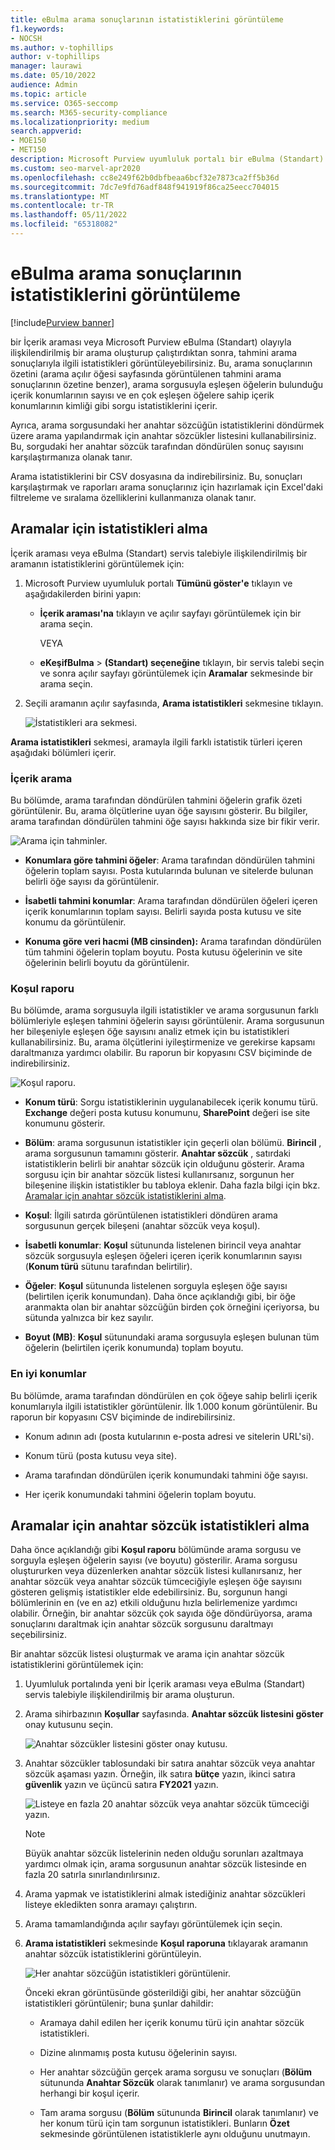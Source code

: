 ```yaml
---
title: eBulma arama sonuçlarının istatistiklerini görüntüleme
f1.keywords:
- NOCSH
ms.author: v-tophillips
author: v-tophillips
manager: laurawi
ms.date: 05/10/2022
audience: Admin
ms.topic: article
ms.service: O365-seccomp
ms.search: M365-security-compliance
ms.localizationpriority: medium
search.appverid:
- MOE150
- MET150
description: Microsoft Purview uyumluluk portalı bir eBulma (Standart) olayıyla ilişkili İçerik aramalarının ve aramalarının istatistiklerini görüntülemek için arama istatistikleri özelliğini kullanmayı öğrenin.
ms.custom: seo-marvel-apr2020
ms.openlocfilehash: cc8e249f62b0dbfbeaa6bcf32e7873ca2ff5b36d
ms.sourcegitcommit: 7dc7e9fd76adf848f941919f86ca25eecc704015
ms.translationtype: MT
ms.contentlocale: tr-TR
ms.lasthandoff: 05/11/2022
ms.locfileid: "65318082"
---
```

# <a name="view-statistics-for-ediscovery-search-results"></a>eBulma arama sonuçlarının istatistiklerini görüntüleme

[!include[Purview banner](../includes/purview-rebrand-banner.md)]

bir İçerik araması veya Microsoft Purview eBulma (Standart) olayıyla ilişkilendirilmiş bir arama oluşturup çalıştırdıktan sonra, tahmini arama sonuçlarıyla ilgili istatistikleri görüntüleyebilirsiniz. Bu, arama sonuçlarının özetini (arama açılır öğesi sayfasında görüntülenen tahmini arama sonuçlarının özetine benzer), arama sorgusuyla eşleşen öğelerin bulunduğu içerik konumlarının sayısı ve en çok eşleşen öğelere sahip içerik konumlarının kimliği gibi sorgu istatistiklerini içerir.
  
Ayrıca, arama sorgusundaki her anahtar sözcüğün istatistiklerini döndürmek üzere arama yapılandırmak için anahtar sözcükler listesini kullanabilirsiniz. Bu, sorgudaki her anahtar sözcük tarafından döndürülen sonuç sayısını karşılaştırmanıza olanak tanır.
  
Arama istatistiklerini bir CSV dosyasına da indirebilirsiniz. Bu, sonuçları karşılaştırmak ve raporları arama sonuçlarınız için hazırlamak için Excel'daki filtreleme ve sıralama özelliklerini kullanmanıza olanak tanır.
  
## <a name="get-statistics-for-searches"></a>Aramalar için istatistikleri alma

İçerik araması veya eBulma (Standart) servis talebiyle ilişkilendirilmiş bir aramanın istatistiklerini görüntülemek için:
  
1. Microsoft Purview uyumluluk portalı **Tümünü göster'e** tıklayın ve aşağıdakilerden birini yapın:

   - **İçerik araması'na** tıklayın ve açılır sayfayı görüntülemek için bir arama seçin.

     VEYA

   - **eKeşifBulma** >  **(Standart) seçeneğine** tıklayın, bir servis talebi seçin ve sonra açılır sayfayı görüntülemek için **Aramalar** sekmesinde bir arama seçin.

2. Seçili aramanın açılır sayfasında, **Arama istatistikleri** sekmesine tıklayın.
  
   ![İstatistikleri ara sekmesi.](../media/SearchStatistics1.png)

**Arama istatistikleri** sekmesi, aramayla ilgili farklı istatistik türleri içeren aşağıdaki bölümleri içerir.

### <a name="search-content"></a>İçerik arama

Bu bölümde, arama tarafından döndürülen tahmini öğelerin grafik özeti görüntülenir. Bu, arama ölçütlerine uyan öğe sayısını gösterir. Bu bilgiler, arama tarafından döndürülen tahmini öğe sayısı hakkında size bir fikir verir.

![Arama için tahminler.](../media/SearchContentReport.png)

- **Konumlara göre tahmini öğeler**: Arama tarafından döndürülen tahmini öğelerin toplam sayısı. Posta kutularında bulunan ve sitelerde bulunan belirli öğe sayısı da görüntülenir.

- **İsabetli tahmini konumlar**: Arama tarafından döndürülen öğeleri içeren içerik konumlarının toplam sayısı. Belirli sayıda posta kutusu ve site konumu da görüntülenir.

- **Konuma göre veri hacmi (MB cinsinden):** Arama tarafından döndürülen tüm tahmini öğelerin toplam boyutu. Posta kutusu öğelerinin ve site öğelerinin belirli boyutu da görüntülenir.

### <a name="condition-report"></a>Koşul raporu

Bu bölümde, arama sorgusuyla ilgili istatistikler ve arama sorgusunun farklı bölümleriyle eşleşen tahmini öğelerin sayısı görüntülenir. Arama sorgusunun her bileşeniyle eşleşen öğe sayısını analiz etmek için bu istatistikleri kullanabilirsiniz. Bu, arama ölçütlerini iyileştirmenize ve gerekirse kapsamı daraltmanıza yardımcı olabilir. Bu raporun bir kopyasını CSV biçiminde de indirebilirsiniz.

![Koşul raporu.](../media/SearchContentReportNoKeywordList.png)

- **Konum türü**: Sorgu istatistiklerinin uygulanabilecek içerik konumu türü. **Exchange** değeri posta kutusu konumunu, **SharePoint** değeri ise site konumunu gösterir.

- **Bölüm**: arama sorgusunun istatistikler için geçerli olan bölümü. **Birincil** , arama sorgusunun tamamını gösterir. **Anahtar sözcük** , satırdaki istatistiklerin belirli bir anahtar sözcük için olduğunu gösterir. Arama sorgusu için bir anahtar sözcük listesi kullanırsanız, sorgunun her bileşenine ilişkin istatistikler bu tabloya eklenir. Daha fazla bilgi için bkz. [Aramalar için anahtar sözcük istatistiklerini alma](#get-keyword-statistics-for-searches).

- **Koşul**: İlgili satırda görüntülenen istatistikleri döndüren arama sorgusunun gerçek bileşeni (anahtar sözcük veya koşul).

- **İsabetli konumlar**: **Koşul** sütununda listelenen birincil veya anahtar sözcük sorgusuyla eşleşen öğeleri içeren içerik konumlarının sayısı (**Konum türü** sütunu tarafından belirtilir).

- **Öğeler**: **Koşul** sütununda listelenen sorguyla eşleşen öğe sayısı (belirtilen içerik konumundan). Daha önce açıklandığı gibi, bir öğe aranmakta olan bir anahtar sözcüğün birden çok örneğini içeriyorsa, bu sütunda yalnızca bir kez sayılır.

- **Boyut (MB)**: **Koşul** sütunundaki arama sorgusuyla eşleşen bulunan tüm öğelerin (belirtilen içerik konumunda) toplam boyutu.

### <a name="top-locations"></a>En iyi konumlar

Bu bölümde, arama tarafından döndürülen en çok öğeye sahip belirli içerik konumlarıyla ilgili istatistikler görüntülenir. İlk 1.000 konum görüntülenir. Bu raporun bir kopyasını CSV biçiminde de indirebilirsiniz.

- Konum adının adı (posta kutularının e-posta adresi ve sitelerin URL'si).

- Konum türü (posta kutusu veya site).

- Arama tarafından döndürülen içerik konumundaki tahmini öğe sayısı.

- Her içerik konumundaki tahmini öğelerin toplam boyutu.

## <a name="get-keyword-statistics-for-searches"></a>Aramalar için anahtar sözcük istatistikleri alma

Daha önce açıklandığı gibi **Koşul raporu** bölümünde arama sorgusu ve sorguyla eşleşen öğelerin sayısı (ve boyutu) gösterilir. Arama sorgusu oluştururken veya düzenlerken anahtar sözcük listesi kullanırsanız, her anahtar sözcük veya anahtar sözcük tümceciğiyle eşleşen öğe sayısını gösteren gelişmiş istatistikler elde edebilirsiniz. Bu, sorgunun hangi bölümlerinin en (ve en az) etkili olduğunu hızla belirlemenize yardımcı olabilir. Örneğin, bir anahtar sözcük çok sayıda öğe döndürüyorsa, arama sonuçlarını daraltmak için anahtar sözcük sorgusunu daraltmayı seçebilirsiniz.

Bir anahtar sözcük listesi oluşturmak ve arama için anahtar sözcük istatistiklerini görüntülemek için:
  
1. Uyumluluk portalında yeni bir İçerik araması veya eBulma (Standart) servis talebiyle ilişkilendirilmiş bir arama oluşturun.

2. Arama sihirbazının **Koşullar** sayfasında. **Anahtar sözcük listesini göster** onay kutusunu seçin.

   ![Anahtar sözcükler listesini göster onay kutusu.](../media/SearchKeywordsList1.png)

3. Anahtar sözcükler tablosundaki bir satıra anahtar sözcük veya anahtar sözcük aşaması yazın. Örneğin, ilk satıra **bütçe** yazın, ikinci satıra **güvenlik** yazın ve üçüncü satıra **FY2021** yazın.

   ![Listeye en fazla 20 anahtar sözcük veya anahtar sözcük tümceciği yazın.](../media/SearchKeywordsList2.png)

   > [!NOTE]
   > Büyük anahtar sözcük listelerinin neden olduğu sorunları azaltmaya yardımcı olmak için, arama sorgusunun anahtar sözcük listesinde en fazla 20 satırla sınırlandırılırsınız.

4. Arama yapmak ve istatistiklerini almak istediğiniz anahtar sözcükleri listeye ekledikten sonra aramayı çalıştırın.

5. Arama tamamlandığında açılır sayfayı görüntülemek için seçin.

6. **Arama istatistikleri** sekmesinde **Koşul raporuna** tıklayarak aramanın anahtar sözcük istatistiklerini görüntüleyin.

    ![Her anahtar sözcüğün istatistikleri görüntülenir.](../media/SearchKeywordsList3.png)
  
    Önceki ekran görüntüsünde gösterildiği gibi, her anahtar sözcüğün istatistikleri görüntülenir; buna şunlar dahildir:

    - Aramaya dahil edilen her içerik konumu türü için anahtar sözcük istatistikleri.

    - Dizine alınmamış posta kutusu öğelerinin sayısı.

    - Her anahtar sözcüğün gerçek arama sorgusu ve sonuçları (**Bölüm** sütununda **Anahtar Sözcük** olarak tanımlanır) ve arama sorgusundan herhangi bir koşul içerir.

    - Tam arama sorgusu (**Bölüm** sütununda **Birincil** olarak tanımlanır) ve her konum türü için tam sorgunun istatistikleri. Bunların **Özet** sekmesinde görüntülenen istatistiklerle aynı olduğunu unutmayın.
